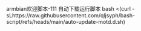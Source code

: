 armbian欢迎脚本-111
自动下载运行脚本
bash <(curl -sLhttps://raw.githubusercontent.com/qljsyph/bash-script/refs/heads/main/auto-update-motd.d.sh)